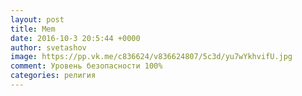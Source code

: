 ```yaml
--- 
layout: post 
title: Mem 
date: 2016-10-3 20:5:44 +0000 
author: svetashov 
image: https://pp.vk.me/c836624/v836624807/5c3d/yu7wYkhvifU.jpg
comment: Уровень безопасности 100%
categories: религия
---
```

